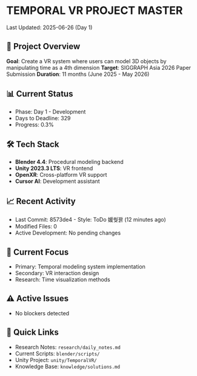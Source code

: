 # TEMPORAL VR PROJECT MASTER
Last Updated: 2025-06-26 (Day 1)

## 🎯 Project Overview
**Goal**: Create a VR system where users can model 3D objects by manipulating time as a 4th dimension
**Target**: SIGGRAPH Asia 2026 Paper Submission
**Duration**: 11 months (June 2025 - May 2026)

## 📊 Current Status
- Phase: Day 1 - Development
- Days to Deadline: 329
- Progress: 0.3%

## 🛠️ Tech Stack
- **Blender 4.4**: Procedural modeling backend
- **Unity 2023.3 LTS**: VR frontend
- **OpenXR**: Cross-platform VR support
- **Cursor AI**: Development assistant

## 📈 Recent Activity
- Last Commit: 8573de4 - Style: ToDo 媛쒖꽑 (12 minutes ago)
- Modified Files: 0
- Active Development: No pending changes

## 🎯 Current Focus
- Primary: Temporal modeling system implementation
- Secondary: VR interaction design
- Research: Time visualization methods

## ⚠️ Active Issues
- No blockers detected

## 🔗 Quick Links
- Research Notes: `research/daily_notes.md`
- Current Scripts: `blender/scripts/`
- Unity Project: `unity/TemporalVR/`
- Knowledge Base: `knowledge/solutions.md`
